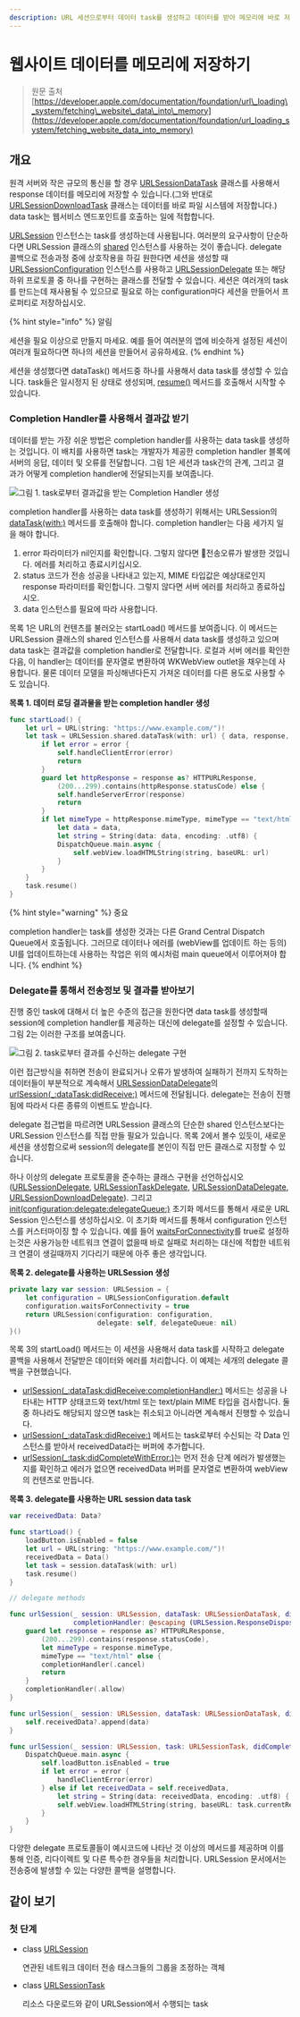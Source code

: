 ```yaml
---
description: URL 세션으로부터 데이터 task를 생성하고 데이터를 받아 메모리에 바로 저장하세요.
---
```


# 웹사이트 데이터를 메모리에 저장하기

> 원문 출처  
> [https://developer.apple.com/documentation/foundation/url\_loading\_system/fetching\_website\_data\_into\_memory](https://developer.apple.com/documentation/foundation/url_loading_system/fetching_website_data_into_memory)

## 개요

원격 서버와 작은 규모의 통신을 할 경우 [URLSessionDataTask](../../../etc/not-found.md) 클래스를 사용해서 response 데이터를 메모리에 저장할 수 있습니다.\(그와 반대로 [URLSessionDownloadTask](../../../etc/not-found.md) 클래스는 데이터를 바로 파일 시스템에 저장합니다.\) data task는 웹서비스 엔드포인트를 호출하는 일에 적합합니다.

[URLSession](urlsession/) 인스턴스는 task를 생성하는데 사용됩니다. 여러분의 요구사항이 단순하다면 URLSession 클래스의 [shared](../../../etc/not-found.md) 인스턴스를 사용하는 것이 좋습니다. delegate 콜백으로 전송과정 중에 상호작용을 하길 원한다면 세션을 생성할 때 [URLSessionConfiguration](urlsession/urlsessionconfiguration/) 인스턴스를 사용하고 [URLSessionDelegate](../../../etc/not-found.md) 또는 해당 하위 프로토콜 중 하나를 구현하는 클래스를 전달할 수 있습니다. 세션은 여러개의 task를 만드는데 재사용될 수 있으므로 필요로 하는 configuration마다 세션을 만들어서 프로퍼티로 저장하십시오.

{% hint style="info" %}
알림

세션을 필요 이상으로 만들지 마세요. 예를 들어 여러분의 앱에 비슷하게 설정된 세션이 여러개 필요하다면 하나의 세션을 만들어서 공유하세요.
{% endhint %}

세션을 생성했다면 dataTask\(\) 메서드중 하나를 사용해서 data task를 생성할 수 있습니다. task들은 일시정지 된 상태로 생성되며, [resume\(\)](../../../etc/not-found.md) 메서드를 호출해서 시작할 수 있습니다.

### Completion Handler를 사용해서 결과값 받기

데이터를 받는 가장 쉬운 방법은 completion handler를 사용하는 data task를 생성하는 것입니다. 이 배치를 사용하면 task는 개발자가 제공한 completion handler 블록에 서버의 응답, 데이터 및 오류를 전달합니다. 그림 1은 세션과 task간의 관계, 그리고 결과가 어떻게 completion handler에 전달되는지를 보여줍니다.

![&#xADF8;&#xB9BC; 1. task&#xB85C;&#xBD80;&#xD130; &#xACB0;&#xACFC;&#xAC12;&#xC744; &#xBC1B;&#xB294; Completion Handler &#xC0DD;&#xC131;](../../../.gitbook/assets/session-task-handler.png)

completion handler를 사용하는 data task를 생성하기 위해서는 URLSession의 [dataTask\(with:\)](../../../etc/not-found.md) 메서드를 호출해야 합니다. completion handler는 다음 세가지 일을 해야 합니다.

1. error 파라미터가 nil인지를 확인합니다. 그렇지 않다면 전송오류가 발생한 것입니다. 에러를 처리하고 종료시키십시오.
2. status 코드가 전송 성공을 나타내고 있는지, MIME 타입값은 예상대로인지 response 파라미터를 확인합니다. 그렇지 않다면 서버 에러를 처리하고 종료하십시오.
3. data 인스턴스를 필요에 따라 사용합니다.

목록 1은 URL의 컨텐츠를 불러오는 startLoad\(\) 메서드를 보여줍니다. 이 메서드는 URLSession 클래스의 shared 인스턴스를 사용해서 data task를 생성하고 있으며 data task는 결과값을 completion handler로 전달합니다. 로컬과 서버 에러를 확인한 다음, 이 handler는 데이터를 문자열로 변환하여 WKWebView outlet을 채우는데 사용합니다. 물론 데이터 모델을 파싱해낸다든지 가져온 데이터를 다른 용도로 사용할 수도 있습니다.

**목록 1. 데이터 로딩 결과물을 받는 completion handler 생성**

```swift
func startLoad() {
    let url = URL(string: "https://www.example.com/")!
    let task = URLSession.shared.dataTask(with: url) { data, response, error in
        if let error = error {
            self.handleClientError(error)
            return
        }
        guard let httpResponse = response as? HTTPURLResponse,
            (200...299).contains(httpResponse.statusCode) else {
            self.handleServerError(response)
            return
        }
        if let mimeType = httpResponse.mimeType, mimeType == "text/html",
            let data = data,
            let string = String(data: data, encoding: .utf8) {
            DispatchQueue.main.async {
                self.webView.loadHTMLString(string, baseURL: url)
            }
        }
    }
    task.resume()
}
```

{% hint style="warning" %}
중요

completion handler는 task를 생성한 것과는 다른 Grand Central Dispatch Queue에서 호출됩니다. 그러므로 데이터나 에러를 \(webView를 업데이트 하는 등의\) UI를 업데이트하는데 사용하는 작업은 위의 예시처럼 main queue에서 이루어져야 합니다.
{% endhint %}

### Delegate를 통해서 전송정보 및 결과를 받아보기

진행 중인 task에 대해서 더 높은 수준의 접근을 원한다면 data task를 생성할때 session에 completion handler를 제공하는 대신에 delegate를 설정할 수 있습니다. 그림 2는 이러한 구조를 보여줍니다.

![&#xADF8;&#xB9BC; 2. task&#xB85C;&#xBD80;&#xD130; &#xACB0;&#xACFC;&#xB97C; &#xC218;&#xC2E0;&#xD558;&#xB294; delegate &#xAD6C;&#xD604;](../../../.gitbook/assets/session-task-delegate.png)

이런 접근방식을 취하면 전송이 완료되거나 오류가 발생하여 실패하기 전까지 도착하는 데이터들이 부분적으로 계속해서 [URLSessionDataDelegate](../../../etc/not-found.md)의 [urlSession\(\_:dataTask:didReceive:\)](../../../etc/not-found.md) 메서드에 전달됩니다. delegate는 전송이 진행됨에 따라서 다른 종류의 이벤트도 받습니다.

delegate 접근법을 따르려면 URLSession 클래스의 단순한 shared 인스턴스보다는 URLSession 인스턴스를 직접 만들 필요가 있습니다. 목록 2에서 볼수 있듯이, 새로운 세션을 생성함으로써 session의 delegate를 본인이 직접 만든 클래스로 지정할 수 있습니다.

하나 이상의 delegate 프로토콜을 준수하는 클래스 구현을 선언하십시오\([URLSessionDelegate](../../../etc/not-found.md), [URLSessionTaskDelegate](../../../etc/not-found.md), [URLSessionDataDelegate](../../../etc/not-found.md), [URLSessionDownloadDelegate](../../../etc/not-found.md)\). 그리고 [init\(configuration:delegate:delegateQueue:\)](../../../etc/not-found.md) 초기화 메서드를 통해서 새로운 URL Session 인스턴스를 생성하십시오. 이 초기화 메서드를 통해서 configuration 인스턴스를 커스터마이징 할 수 있습니다. 예를 들어 [waitsForConnectivity](../../../etc/not-found.md)를 true로 설정하는것은 사용가능한 네트워크 연결이 없을때 바로 실패로 처리하는 대신에 적합한 네트워크 연결이 생길때까지 기다리기 때문에 아주 좋은 생각입니다.

**목록 2. delegate를 사용하는 URLSession 생성**

```swift
private lazy var session: URLSession = {
    let configuration = URLSessionConfiguration.default
    configuration.waitsForConnectivity = true
    return URLSession(configuration: configuration,
                      delegate: self, delegateQueue: nil)
}()
```

목록 3의 startLoad\(\) 메서드는 이 세션을 사용해서 data task를 시작하고 delegate 콜백을 사용해서 전달받은 데이터와 에러를 처리합니다. 이 예제는 세개의 delegate 콜백을 구현했습니다.

* [urlSession\(\_:dataTask:didReceive:completionHandler:\)](../../../etc/not-found.md) 메서드는 성공을 나타내는 HTTP 상태코드와 text/html 또는 text/plain MIME 타입을 검사합니다. 둘 중 하나라도 해당되지 않으면 task는 취소되고 아니라면 계속해서 진행할 수 있습니다.
* [urlSession\(\_:dataTask:didReceive:\)](../../../etc/not-found.md) 메서드는 task로부터 수신되는 각 Data 인스턴스를 받아서 receivedData라는 버퍼에 추가합니다.
* [urlSession\(\_:task:didCompleteWithError:\)](../../../etc/not-found.md)는 먼저 전송 단계 에러가 발생했는지를 확인하고 에러가 없으면 receivedData 버퍼를 문자열로 변환하여 webView의 컨텐츠로 만듭니다.

**목록 3. delegate를 사용하는 URL session data task**

```swift
var receivedData: Data?

func startLoad() {
    loadButton.isEnabled = false
    let url = URL(string: "https://www.example.com/")!
    receivedData = Data()
    let task = session.dataTask(with: url)
    task.resume()
}

// delegate methods

func urlSession(_ session: URLSession, dataTask: URLSessionDataTask, didReceive response: URLResponse,
                completionHandler: @escaping (URLSession.ResponseDisposition) -> Void) {
    guard let response = response as? HTTPURLResponse,
        (200...299).contains(response.statusCode),
        let mimeType = response.mimeType,
        mimeType == "text/html" else {
        completionHandler(.cancel)
        return
    }
    completionHandler(.allow)
}

func urlSession(_ session: URLSession, dataTask: URLSessionDataTask, didReceive data: Data) {
    self.receivedData?.append(data)
}

func urlSession(_ session: URLSession, task: URLSessionTask, didCompleteWithError error: Error?) {
    DispatchQueue.main.async {
        self.loadButton.isEnabled = true
        if let error = error {
            handleClientError(error)
        } else if let receivedData = self.receivedData,
            let string = String(data: receivedData, encoding: .utf8) {
            self.webView.loadHTMLString(string, baseURL: task.currentRequest?.url)
        }
    }
}
```

다양한 delegate 프로토콜들이 예시코드에 나타난 것 이상의 메서드를 제공하며 이를 통해 인증, 리다이렉트 및 다른 특수한 경우들을 처리합니다. URLSession 문서에서는 전송중에 발생할 수 있는 다양한 콜백을 설명합니다.

## 같이 보기

### 첫 단계

* class [URLSession](urlsession/)

  연관된 네트워크 데이터 전송 태스크들의 그룹을 조정하는 객체

* class [URLSessionTask](urlsessiontask.md)

  리소스 다운로드와 같이 URLSession에서 수행되는 task

